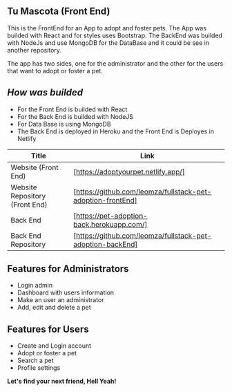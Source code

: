 ## Tu Mascota (Front End)

This is the FrontEnd for an App to adopt and foster pets. The App was builded with React and for styles uses Bootstrap. The BackEnd was builded with NodeJs and use MongoDB for the DataBase and it could be see in another repository.

The app has two sides, one for the administrator and the other for the users that want to adopt or foster a pet.

## _How was builded_

- For the Front End is builded with React
- For the Back End is builded with NodeJS
- For Data Base is using MongoDB
- The Back End is deployed in Heroku and the Front End is Deployes in Netlify

| Title | Link |
| ------ | ------ |
| Website (Front End) | [https://adoptyourpet.netlify.app/] |
| Website Repository (Front End) | [https://github.com/leomza/fullstack-pet-adoption-frontEnd] |
| Back End | [https://pet-adoption-back.herokuapp.com/] |
| Back End Repository | [https://github.com/leomza/fullstack-pet-adoption-backEnd] |

## Features for Administrators

- Login admin
- Dashboard with users information
- Make an user an administrator
- Add, edit and delete a pet 


## Features for Users

- Create and Login account 
- Adopt or foster a pet
- Search a pet
- Profile settings


**Let's find your next friend, Hell Yeah!**
